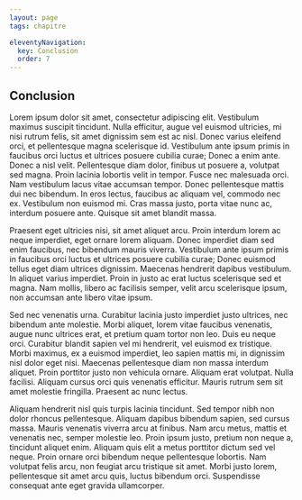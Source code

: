 ```yaml
---
layout: page
tags: chapitre

eleventyNavigation:
  key: Conclusion
  order: 7
---
```


## Conclusion

Lorem ipsum dolor sit amet, consectetur adipiscing elit. Vestibulum maximus suscipit tincidunt. Nulla efficitur, augue vel euismod ultricies, mi nisi rutrum felis, sit amet dignissim sem est ac nisl. Donec varius eleifend orci, et pellentesque magna scelerisque id. Vestibulum ante ipsum primis in faucibus orci luctus et ultrices posuere cubilia curae; Donec a enim ante. Donec a nisl velit. Pellentesque diam dolor, finibus ut posuere a, volutpat sed magna. Proin lacinia lobortis velit in tempor. Fusce nec malesuada orci. Nam vestibulum lacus vitae accumsan tempor. Donec pellentesque mattis dui nec bibendum. In eros lectus, faucibus ac aliquam vel, commodo nec ex. Vestibulum non euismod mi. Cras massa justo, porta vitae nunc ac, interdum posuere ante. Quisque sit amet blandit massa.

Praesent eget ultricies nisi, sit amet aliquet arcu. Proin interdum lorem ac neque imperdiet, eget ornare lorem aliquam. Donec imperdiet diam sed enim faucibus, nec bibendum mauris viverra. Vestibulum ante ipsum primis in faucibus orci luctus et ultrices posuere cubilia curae; Donec euismod tellus eget diam ultrices dignissim. Maecenas hendrerit dapibus vestibulum. In aliquet varius imperdiet. Proin in justo ac erat luctus scelerisque sed et magna. Nam mollis, libero ac facilisis semper, velit arcu scelerisque ipsum, non accumsan ante libero vitae ipsum.

Sed nec venenatis urna. Curabitur lacinia justo imperdiet justo ultrices, nec bibendum ante molestie. Morbi aliquet, lorem vitae faucibus venenatis, augue nunc ultrices erat, et pretium quam tortor non leo. Duis eu neque orci. Curabitur blandit sapien vel mi hendrerit, vel euismod ex tristique. Morbi maximus, ex a euismod imperdiet, leo sapien mattis mi, in dignissim nisl dolor eget nisi. Maecenas pellentesque diam non massa interdum aliquet. Proin porttitor justo non vehicula ornare. Aliquam erat volutpat. Nulla facilisi. Aliquam cursus orci quis venenatis efficitur. Mauris rutrum sem sit amet molestie fringilla. Praesent ac nunc lectus.

Aliquam hendrerit nisl quis turpis lacinia tincidunt. Sed tempor nibh non dolor rhoncus pellentesque. Aliquam dapibus bibendum sapien, sed cursus massa. Mauris venenatis viverra arcu at finibus. Nam arcu metus, mattis et venenatis nec, semper molestie leo. Proin ipsum justo, pretium non neque a, tincidunt aliquet enim. Aliquam quis elit a metus porttitor dictum sed vel neque. Proin ornare orci bibendum neque pellentesque lobortis. Nam volutpat felis arcu, non feugiat arcu tristique sit amet. Morbi justo lorem, pellentesque sit amet arcu quis, luctus bibendum orci. Suspendisse consequat ante eget gravida ullamcorper.

